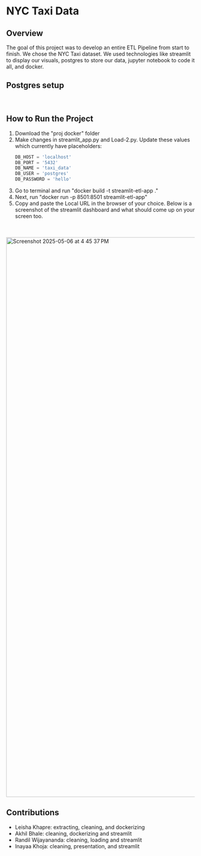 # NYC Taxi Data

## Overview
The goal of this project was to develop an entire ETL Pipeline from start to finish. We chose the NYC Taxi dataset. 
We used technologies like streamlit to display our visuals, postgres to store our data, jupyter notebook to code it all, and docker. 
<br>

## Postgres setup



<br>


## How to Run the Project

1. Download the "proj docker" folder
2. Make changes in streamlit_app.py and Load-2.py. Update these values which currently have placeholders:
   ```python
   DB_HOST = 'localhost'
   DB_PORT = '5432'
   DB_NAME = 'taxi_data'
   DB_USER = 'postgres'
   DB_PASSWORD = 'hello'
3. Go to terminal and run "docker build -t streamlit-etl-app ."
4. Next, run "docker run -p 8501:8501 streamlit-etl-app"
5. Copy and paste the Local URL in the browser of your choice. Below is a screenshot of the streamlit dashboard and what should come up on your screen too.

<br>
<br>

<img width="1494" alt="Screenshot 2025-05-06 at 4 45 37 PM" src="https://github.com/user-attachments/assets/dce77810-0f7a-4063-b029-324d49bd7fc1" />
<br>

## Contributions
- Leisha Khapre: extracting, cleaning, and dockerizing
- Akhil Bhale: cleaning, dockerizing and streamlit
- Randil Wijayananda: cleaning, loading and streamlit
- Inayaa Khoja: cleaning, presentation, and streamlit

